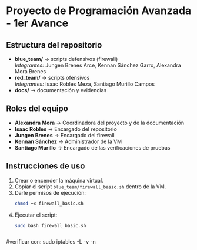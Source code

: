 # Proyecto de Programación Avanzada - 1er Avance

## Estructura del repositorio
- **blue_team/** → scripts defensivos (firewall)  
  *Integrantes:* Jungen Brenes Arce, Kennan Sánchez Garro, Alexandra Mora Brenes  
- **red_team/** → scripts ofensivos  
  *Integrantes:* Isaac Robles Meza, Santiago Murillo Campos  
- **docs/** → documentación y evidencias  

## Roles del equipo
- **Alexandra Mora** → Coordinadora del proyecto y de la documentación  
- **Isaac Robles** → Encargado del repositorio  
- **Jungen Brenes** → Encargado del firewall  
- **Kennan Sánchez** → Administrador de la VM  
- **Santiago Murillo** → Encargado de las verificaciones de pruebas  

## Instrucciones de uso
1. Crear o encender la máquina virtual.  
2. Copiar el script `blue_team/firewall_basic.sh` dentro de la VM.  
3. Darle permisos de ejecución:
   ```bash
   chmod +x firewall_basic.sh

4. Ejecutar el script:
   ```bash
   sudo bash firewall_basic.sh



\#verificar con: 
sudo iptables -L -v -n




